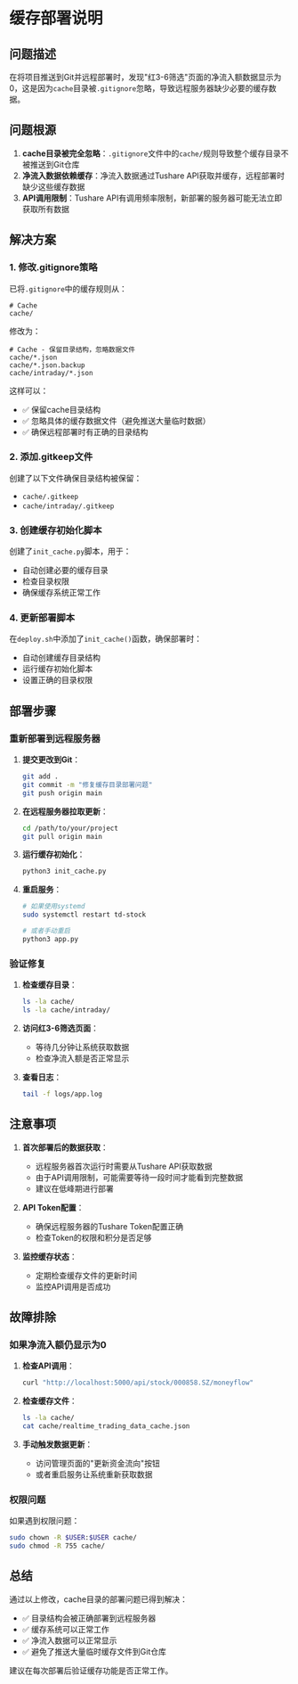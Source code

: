 # 缓存部署说明

## 问题描述

在将项目推送到Git并远程部署时，发现"红3-6筛选"页面的净流入额数据显示为0，这是因为`cache`目录被`.gitignore`忽略，导致远程服务器缺少必要的缓存数据。

## 问题根源

1. **cache目录被完全忽略**：`.gitignore`文件中的`cache/`规则导致整个缓存目录不被推送到Git仓库
2. **净流入数据依赖缓存**：净流入数据通过Tushare API获取并缓存，远程部署时缺少这些缓存数据
3. **API调用限制**：Tushare API有调用频率限制，新部署的服务器可能无法立即获取所有数据

## 解决方案

### 1. 修改.gitignore策略

已将`.gitignore`中的缓存规则从：
```
# Cache
cache/
```

修改为：
```
# Cache - 保留目录结构，忽略数据文件
cache/*.json
cache/*.json.backup
cache/intraday/*.json
```

这样可以：
- ✅ 保留cache目录结构
- ✅ 忽略具体的缓存数据文件（避免推送大量临时数据）
- ✅ 确保远程部署时有正确的目录结构

### 2. 添加.gitkeep文件

创建了以下文件确保目录结构被保留：
- `cache/.gitkeep`
- `cache/intraday/.gitkeep`

### 3. 创建缓存初始化脚本

创建了`init_cache.py`脚本，用于：
- 自动创建必要的缓存目录
- 检查目录权限
- 确保缓存系统正常工作

### 4. 更新部署脚本

在`deploy.sh`中添加了`init_cache()`函数，确保部署时：
- 自动创建缓存目录结构
- 运行缓存初始化脚本
- 设置正确的目录权限

## 部署步骤

### 重新部署到远程服务器

1. **提交更改到Git**：
   ```bash
   git add .
   git commit -m "修复缓存目录部署问题"
   git push origin main
   ```

2. **在远程服务器拉取更新**：
   ```bash
   cd /path/to/your/project
   git pull origin main
   ```

3. **运行缓存初始化**：
   ```bash
   python3 init_cache.py
   ```

4. **重启服务**：
   ```bash
   # 如果使用systemd
   sudo systemctl restart td-stock
   
   # 或者手动重启
   python3 app.py
   ```

### 验证修复

1. **检查缓存目录**：
   ```bash
   ls -la cache/
   ls -la cache/intraday/
   ```

2. **访问红3-6筛选页面**：
   - 等待几分钟让系统获取数据
   - 检查净流入额是否正常显示

3. **查看日志**：
   ```bash
   tail -f logs/app.log
   ```

## 注意事项

1. **首次部署后的数据获取**：
   - 远程服务器首次运行时需要从Tushare API获取数据
   - 由于API调用限制，可能需要等待一段时间才能看到完整数据
   - 建议在低峰期进行部署

2. **API Token配置**：
   - 确保远程服务器的Tushare Token配置正确
   - 检查Token的权限和积分是否足够

3. **监控缓存状态**：
   - 定期检查缓存文件的更新时间
   - 监控API调用是否成功

## 故障排除

### 如果净流入额仍显示为0

1. **检查API调用**：
   ```bash
   curl "http://localhost:5000/api/stock/000858.SZ/moneyflow"
   ```

2. **检查缓存文件**：
   ```bash
   ls -la cache/
   cat cache/realtime_trading_data_cache.json
   ```

3. **手动触发数据更新**：
   - 访问管理页面的"更新资金流向"按钮
   - 或者重启服务让系统重新获取数据

### 权限问题

如果遇到权限问题：
```bash
sudo chown -R $USER:$USER cache/
sudo chmod -R 755 cache/
```

## 总结

通过以上修改，cache目录的部署问题已得到解决：
- ✅ 目录结构会被正确部署到远程服务器
- ✅ 缓存系统可以正常工作
- ✅ 净流入数据可以正常显示
- ✅ 避免了推送大量临时缓存文件到Git仓库

建议在每次部署后验证缓存功能是否正常工作。